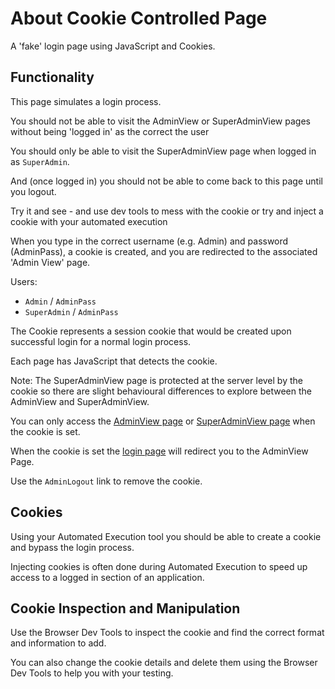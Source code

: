 # About Cookie Controlled Page

<div class="explanation">
        <p>A 'fake' login page using JavaScript and Cookies.
        </p>
</div>

<!-- TOC -->

## Functionality

This page simulates a login process.

You should not be able to visit the AdminView or SuperAdminView
pages without being 'logged in' as the correct the user

You should only be able to visit the SuperAdminView
page when logged in as `SuperAdmin`.

And (once logged in) you should not be able to come back to this page until you logout.

Try it and see - and use dev tools to mess with the cookie or try and inject a cookie with your automated execution

When you type in the correct username (e.g. Admin) and password (AdminPass), a cookie is created, and you are redirected to the associated 'Admin View' page.

Users:

- `Admin` / `AdminPass`
- `SuperAdmin` / `AdminPass`

The Cookie represents a session cookie that would be created upon successful login for a normal login process.

Each page has JavaScript that detects the cookie.

Note: The SuperAdminView page is protected at the server level by the cookie so there are slight behavioural differences to explore between the AdminView and SuperAdminView.

You can only access the [AdminView page](/styled/cookies/adminview.html) or [SuperAdminView page](/styled/cookies/superadminview.html) when the cookie is set.

When the cookie is set the [login page](/styled/cookies/adminlogin.html) will redirect you to the AdminView Page.

Use the `AdminLogout` link to remove the cookie.

## Cookies

Using your Automated Execution tool you should be able to create a cookie and bypass the login process.

Injecting cookies is often done during Automated Execution to speed up access to a logged in section of an application.

## Cookie Inspection and Manipulation

Use the Browser Dev Tools to inspect the cookie and find the correct format and information to add.

You can also change the cookie details and delete them using the Browser Dev Tools to help you with your testing.


